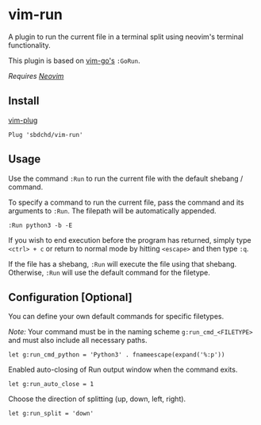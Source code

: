 # vim-run

A plugin to run the current file in a terminal split using neovim's terminal functionality.

This plugin is based on [vim-go's](https://github.com/fatih/vim-go) `:GoRun`.

*Requires [Neovim](https://neovim.io)*

## Install

[vim-plug](https://github.com/junegunn/vim-plug)

```vimscript
Plug 'sbdchd/vim-run'
```

## Usage

Use the command `:Run` to run the current file with the default shebang / command.

To specify a command to run the current file, pass the command and its arguments
to `:Run`. The filepath will be automatically appended.

```vimscript
:Run python3 -b -E
```

If you wish to end execution before the program has returned, simply type
`<ctrl> + c` or return to normal mode by hitting `<escape>` and then type `:q`.

If the file has a shebang, `:Run` will execute the file using that shebang.
Otherwise, `:Run` will use the default command for the filetype.

## Configuration [Optional]

You can define your own default commands for specific filetypes.

*Note:* Your command must be in the naming scheme `g:run_cmd_<FILETYPE>` and must
also include all necessary paths.

```vimscipt
let g:run_cmd_python = 'Python3' . fnameescape(expand('%:p'))
```

Enabled auto-closing of Run output window when the command exits.

```vim
let g:run_auto_close = 1
```

Choose the direction of splitting (up, down, left, right).

```vim
let g:run_split = 'down'
```
